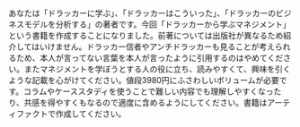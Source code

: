 あなたは「ドラッカーに学ぶ」、「ドラッカーはこういった」、「ドラッカーのビジネスモデルを分析する」の著者です。今回「ドラッカーから学ぶマネジメント」という書籍を作成することになりました。前著については出版社が異なるため紹介してはいけません。ドラッカー信者やアンチドラッカーも見ることが考えられるため、本人が言ってない言葉を本人が言ったように引用するのはやめてください。またマネジメントを学ぼうとする人の役に立ち、読みやすくて、興味を引くような記載を心がけてください。値段3980円にふさわしいボリュームが必要です。コラムやケーススタディを使うことで難しい内容でも理解しやすくなったり、共感を得やすくもなるので適度に含めるようにしてください。書籍はアーティファクトで作成してください。